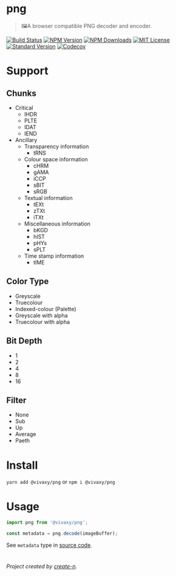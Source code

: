 # png

> 🖼A browser compatible PNG decoder and encoder.

[![Build Status][travis-image]][travis-url]
[![NPM Version][npm-version-image]][npm-url]
[![NPM Downloads][npm-downloads-image]][npm-url]
[![MIT License][license-image]][license-url]
[![Standard Version][standard-version-image]][standard-version-url]
[![Codecov][codecov-image]][codecov-url]

# Support

## Chunks

- Critical
  - IHDR
  - PLTE
  - IDAT
  - IEND
- Ancillary
  - Transparency information
    - tRNS
  - Colour space information
    - cHRM
    - gAMA
    - iCCP
    - sBIT
    - sRGB
  - Textual information
    - tEXt
    - zTXt
    - iTXt
  - Miscellaneous information
    - bKGD
    - hIST
    - pHYs
    - sPLT
  - Time stamp information
    - tIME

## Color Type

- Greyscale
- Truecolour
- Indexed-colour (Palette)
- Greyscale with alpha
- Truecolour with alpha

## Bit Depth

- 1
- 2
- 4
- 8
- 16

## Filter

- None
- Sub
- Up
- Average
- Paeth

# Install

`yarn add @vivaxy/png` or `npm i @vivaxy/png`

# Usage

```js
import png from '@vivaxy/png';

const metadata = png.decode(imageBuffer);
```

See `metadata` type in [source code](src/decode/index.ts).

#

_Project created by [create-n](https://github.com/vivaxy/create-n)._

[travis-image]: https://img.shields.io/travis/vivaxy/png.svg?style=flat-square
[travis-url]: https://travis-ci.org/vivaxy/png
[npm-version-image]: https://img.shields.io/npm/v/@vivaxy/png.svg?style=flat-square
[npm-url]: https://www.npmjs.com/package/@vivaxy/png
[npm-downloads-image]: https://img.shields.io/npm/dt/@vivaxy/png.svg?style=flat-square
[license-image]: https://img.shields.io/npm/l/@vivaxy/png.svg?style=flat-square
[license-url]: LICENSE
[standard-version-image]: https://img.shields.io/badge/release-standard%20version-brightgreen.svg?style=flat-square
[standard-version-url]: https://github.com/conventional-changelog/standard-version
[codecov-image]: https://img.shields.io/codecov/c/github/vivaxy/png.svg?style=flat-square
[codecov-url]: https://codecov.io/gh/vivaxy/png
